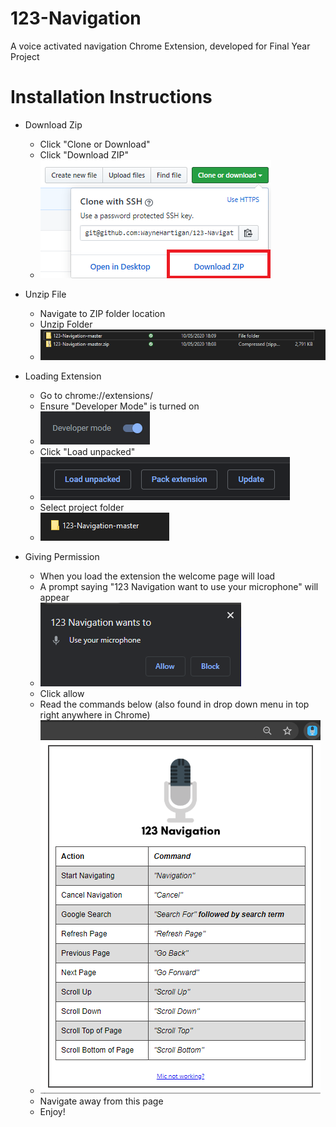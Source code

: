# 123-Navigation
A voice activated navigation Chrome Extension, developed for Final Year Project


# Installation Instructions

* Download Zip
  - Click "Clone or Download"
  - Click "Download ZIP"
  - <img src="images/readme/download.PNG">


* Unzip File
  - Navigate to ZIP folder location
  - Unzip Folder
  - <img src="images/readme/unzip.PNG">

* Loading Extension
  - Go to chrome://extensions/
  - Ensure "Developer Mode" is turned on
  - <img src="images/readme/dev.PNG">
  - Click "Load unpacked"
  - <img src="images/readme/load.PNG">
  - Select project folder
  - <img src="images/readme/folder.PNG">

* Giving Permission
  - When you load the extension the welcome page will load
  - A prompt saying "123 Navigation want to use your microphone" will appear
  - <img src="images/readme/permission.PNG">
  - Click allow
  - Read the commands below (also found in drop down menu in top right anywhere in Chrome)
  - <img src="images/readme/dropdown.png">
  - Navigate away from this page
  - Enjoy!
